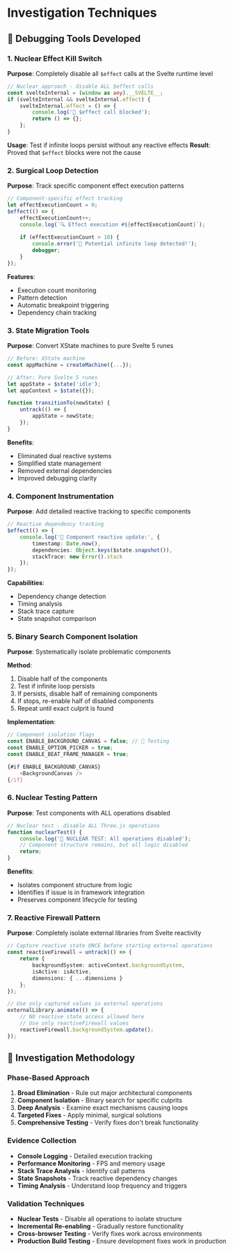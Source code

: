 # Investigation Techniques

## 🔧 Debugging Tools Developed

### 1. Nuclear Effect Kill Switch

**Purpose**: Completely disable all `$effect` calls at the Svelte runtime level

```typescript
// Nuclear approach - disable ALL $effect calls
const svelteInternal = (window as any).__SVELTE__;
if (svelteInternal && svelteInternal.effect) {
    svelteInternal.effect = () => {
        console.log('🚫 $effect call blocked');
        return () => {};
    };
}
```

**Usage**: Test if infinite loops persist without any reactive effects
**Result**: Proved that `$effect` blocks were not the cause

### 2. Surgical Loop Detection

**Purpose**: Track specific component effect execution patterns

```typescript
// Component-specific effect tracking
let effectExecutionCount = 0;
$effect(() => {
    effectExecutionCount++;
    console.log(`🔍 Effect execution #${effectExecutionCount}`);
    
    if (effectExecutionCount > 10) {
        console.error('🚨 Potential infinite loop detected!');
        debugger;
    }
});
```

**Features**:
- Execution count monitoring
- Pattern detection
- Automatic breakpoint triggering
- Dependency chain tracking

### 3. State Migration Tools

**Purpose**: Convert XState machines to pure Svelte 5 runes

```typescript
// Before: XState machine
const appMachine = createMachine({...});

// After: Pure Svelte 5 runes
let appState = $state('idle');
let appContext = $state({});

function transitionTo(newState) {
    untrack(() => {
        appState = newState;
    });
}
```

**Benefits**:
- Eliminated dual reactive systems
- Simplified state management
- Removed external dependencies
- Improved debugging clarity

### 4. Component Instrumentation

**Purpose**: Add detailed reactive tracking to specific components

```typescript
// Reactive dependency tracking
$effect(() => {
    console.log('🔧 Component reactive update:', {
        timestamp: Date.now(),
        dependencies: Object.keys($state.snapshot()),
        stackTrace: new Error().stack
    });
});
```

**Capabilities**:
- Dependency change detection
- Timing analysis
- Stack trace capture
- State snapshot comparison

### 5. Binary Search Component Isolation

**Purpose**: Systematically isolate problematic components

**Method**:
1. Disable half of the components
2. Test if infinite loop persists
3. If persists, disable half of remaining components
4. If stops, re-enable half of disabled components
5. Repeat until exact culprit is found

**Implementation**:
```typescript
// Component isolation flags
const ENABLE_BACKGROUND_CANVAS = false; // 🧪 Testing
const ENABLE_OPTION_PICKER = true;
const ENABLE_BEAT_FRAME_MANAGER = true;

{#if ENABLE_BACKGROUND_CANVAS}
    <BackgroundCanvas />
{/if}
```

### 6. Nuclear Testing Pattern

**Purpose**: Test components with ALL operations disabled

```typescript
// Nuclear test - disable ALL Three.js operations
function nuclearTest() {
    console.log('🧪 NUCLEAR TEST: All operations disabled');
    // Component structure remains, but all logic disabled
    return;
}
```

**Benefits**:
- Isolates component structure from logic
- Identifies if issue is in framework integration
- Preserves component lifecycle for testing

### 7. Reactive Firewall Pattern

**Purpose**: Completely isolate external libraries from Svelte reactivity

```typescript
// Capture reactive state ONCE before starting external operations
const reactiveFirewall = untrack(() => {
    return {
        backgroundSystem: activeContext.backgroundSystem,
        isActive: isActive,
        dimensions: { ...dimensions }
    };
});

// Use only captured values in external operations
externalLibrary.animate(() => {
    // NO reactive state access allowed here
    // Use only reactiveFirewall values
    reactiveFirewall.backgroundSystem.update();
});
```

## 🎯 Investigation Methodology

### Phase-Based Approach

1. **Broad Elimination** - Rule out major architectural components
2. **Component Isolation** - Binary search for specific culprits
3. **Deep Analysis** - Examine exact mechanisms causing loops
4. **Targeted Fixes** - Apply minimal, surgical solutions
5. **Comprehensive Testing** - Verify fixes don't break functionality

### Evidence Collection

- **Console Logging** - Detailed execution tracking
- **Performance Monitoring** - FPS and memory usage
- **Stack Trace Analysis** - Identify call patterns
- **State Snapshots** - Track reactive dependency changes
- **Timing Analysis** - Understand loop frequency and triggers

### Validation Techniques

- **Nuclear Tests** - Disable all operations to isolate structure
- **Incremental Re-enabling** - Gradually restore functionality
- **Cross-browser Testing** - Verify fixes work across environments
- **Production Build Testing** - Ensure development fixes work in production
